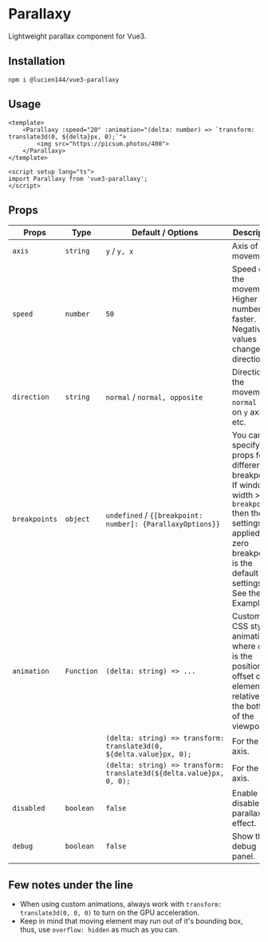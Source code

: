 # Parallaxy

Lightweight parallax component for Vue3.

## Installation

```shell
npm i @lucien144/vue3-parallaxy
```

## Usage

```vue
<template>
	<Parallaxy :speed="20" :animation="(delta: number) => `transform: translate3d(0, ${delta}px, 0);`">
		<img src="https://picsum.photos/400">
	</Parallaxy>
</template>

<script setup lang="ts">
import Parallaxy from 'vue3-parallaxy';
</script>
```

## Props

| Props         | Type       | Default / Options                                                   | Description                                                                                                                                                                    |
|---------------|------------|---------------------------------------------------------------------|--------------------------------------------------------------------------------------------------------------------------------------------------------------------------------|
| `axis`        | `string`   | `y` / `y, x`                                                        | Axis of the movement.                                                                                                                                                          |
| `speed`       | `number`   | `50`                                                                | Speed of the movement. Higher number -> faster. Negative values changes the direction.                                                                                         |
| `direction`   | `string`   | `normal` / `normal, opposite`                                       | Direction of the movement. `normal` -> `up` on `y` axis etc.                                                                                                                   |
| `breakpoints` | `object`   | `undefined` / `{[breakpoint: number]: {ParallaxyOptions}}`                      | You can specify all props for different breakpoints. If window width >= `breakpoint` then the settings is applied, zero breakpoint is the default settings. See the Example 5. |
| `animation`   | `Function` | `(delta: string) => ...`                                            | Custom CSS style animation where `delta` is the position offset of the element relative to the bottom of the viewport.                                                         |
|               |            | `(delta: string) => transform: translate3d(0, ${delta.value}px, 0);` | For the `y` axis.                                                                                                                                                              |
|               |            | `(delta: string) => transform: translate3d(${delta.value}px, 0, 0);` | For the `x` axis.                                                                                                                                                              |
| `disabled`    | `boolean`  | `false`                                                             | Enable / disable the parallax effect.                                                                                                                                          |
| `debug`       | `boolean`  | `false`                                                             | Show the debug panel.                                                                                                                                                          |

## Few notes under the line

- When using custom animations, always work with `transform: translate3d(0, 0, 0)` to turn on the GPU acceleration.
- Keep in mind that moving element may run out of it's bounding box, thus, use `overflow: hidden` as much as you can.
